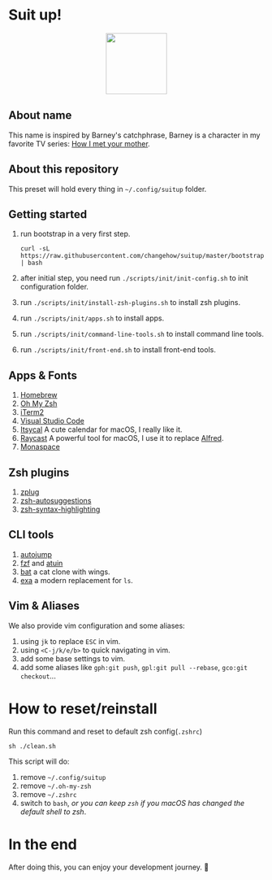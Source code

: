 # Suit up!

<p align="center">
    <img src="https://github.com/ChangeHow/suitup/blob/main/suitup.mini.png?raw=true"
        height="120">
</p>

## About name

This name is inspired by Barney's catchphrase, Barney is a character in my favorite TV series: [How I met your mother](https://www.themoviedb.org/tv/1100-how-i-met-your-mother).

## About this repository

This preset will hold every thing in `~/.config/suitup` folder.

## Getting started

1. run bootstrap in a very first step.

   ```shell
   curl -sL https://raw.githubusercontent.com/changehow/suitup/master/bootstrap.sh | bash
   ```

2. after initial step, you need run `./scripts/init/init-config.sh` to init configuration folder.
3. run `./scripts/init/install-zsh-plugins.sh` to install zsh plugins.
4. run `./scripts/init/apps.sh` to install apps.
5. run `./scripts/init/command-line-tools.sh` to install command line tools.
6. run `./scripts/init/front-end.sh` to install front-end tools.

## Apps & Fonts

1. [Homebrew](https://brew.sh/)
2. [Oh My Zsh](https://ohmyz.sh/)
3. [iTerm2](https://iterm2.com/)
4. [Visual Studio Code](https://code.visualstudio.com/)
5. [Itsycal](https://www.mowglii.com/itsycal/) A cute calendar for macOS, I really like it.
6. [Raycast](https://raycast.com/) A powerful tool for macOS, I use it to replace [Alfred](https://www.alfredapp.com/).
7. [Monaspace](https://monaspace.githubnext.com)

## Zsh plugins

1. [zplug](https://github.com/zplug/zplug)
2. [zsh-autosuggestions](https://github.com/zsh-users/zsh-autosuggestions)
3. [zsh-syntax-highlighting](https://github.com/zsh-users/zsh-syntax-highlighting)

## CLI tools
1. [autojump](https://github.com/wting/autojump)
2. [fzf](https://github.com/junegunn/fzf) and [atuin](https://github.com/atuinsh/atuin)
3. [bat](https://github.com/sharkdp/bat) a cat clone with wings.
4. [exa](https://github.com/ogham/exa) a modern replacement for `ls`.

## Vim & Aliases
We also provide vim configuration and some aliases:
1. using `jk` to replace `ESC` in vim.
2. using `<C-j/k/e/b>` to quick navigating in vim.
3. add some base settings to vim.
4. add some aliases like `gph:git push`, `gpl:git pull --rebase`, `gco:git checkout`...

# How to reset/reinstall

Run this command and reset to default zsh config(`.zshrc`)

```shell
sh ./clean.sh
```

This script will do:

1. remove `~/.config/suitup`
2. remove `~/.oh-my-zsh`
3. remove `~/.zshrc`
4. switch to `bash`, _or you can keep `zsh` if you macOS has changed the default shell to zsh_.

# In the end

After doing this, you can enjoy your development journey. 🎉
